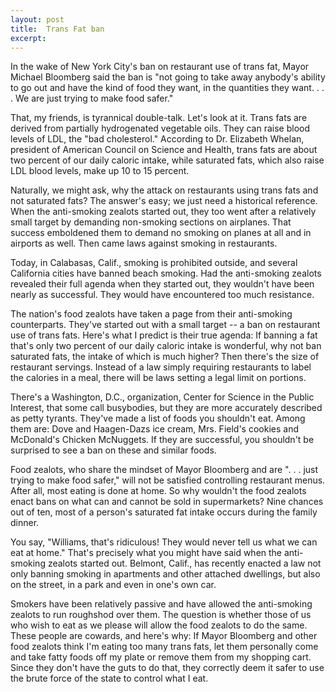 ```yaml
---
layout: post
title:  Trans Fat ban
excerpt:
---
```




            

    

            

In the wake of New York City's ban on restaurant use of trans fat, Mayor Michael Bloomberg said the ban is "not going to take away anybody's ability to go out and have the kind of food they want, in the quantities they want. . . . We are just trying to make food safer." 

That, my friends, is tyrannical double-talk. Let's look at it. Trans fats are derived from partially hydrogenated vegetable oils. They can raise blood levels of LDL, the "bad cholesterol." According to Dr. Elizabeth Whelan, president of American Council on Science and Health, trans fats are about two percent of our daily caloric intake, while saturated fats, which also raise LDL blood levels, make up 10 to 15 percent.

Naturally, we might ask, why the attack on restaurants using trans fats and not saturated fats? The answer's easy; we just need a historical reference. When the anti-smoking zealots started out, they too went after a relatively small target by demanding non-smoking sections on airplanes. That success emboldened them to demand no smoking on planes at all and in airports as well. Then came laws against smoking in restaurants. 

Today, in Calabasas, Calif., smoking is prohibited outside, and several California cities have banned beach smoking. Had the anti-smoking zealots revealed their full agenda when they started out, they wouldn't have been nearly as successful. They would have encountered too much resistance.

The nation's food zealots have taken a page from their anti-smoking counterparts. They've started out with a small target -- a ban on restaurant use of trans fats. Here's what I predict is their true agenda: If banning a fat that's only two percent of our daily caloric intake is wonderful, why not ban saturated fats, the intake of which is much higher? Then there's the size of restaurant servings. Instead of a law simply requiring restaurants to label the calories in a meal, there will be laws setting a legal limit on portions.

There's a Washington, D.C., organization, Center for Science in the Public Interest, that some call busybodies, but they are more accurately described as petty tyrants. They've made a list of foods you shouldn't eat. Among them are: Dove and Haagen-Dazs ice cream, Mrs. Field's cookies and McDonald's Chicken McNuggets. If they are successful, you shouldn't be surprised to see a ban on these and similar foods. 

Food zealots, who share the mindset of Mayor Bloomberg and are ". . . just trying to make food safer," will not be satisfied controlling restaurant menus. After all, most eating is done at home. So why wouldn't the food zealots enact bans on what can and cannot be sold in supermarkets? Nine chances out of ten, most of a person's saturated fat intake occurs during the family dinner. 

You say, "Williams, that's ridiculous! They would never tell us what we can eat at home." That's precisely what you might have said when the anti-smoking zealots started out. Belmont, Calif., has recently enacted a law not only banning smoking in apartments and other attached dwellings, but also on the street, in a park and even in one's own car.

Smokers have been relatively passive and have allowed the anti-smoking zealots to run roughshod over them. The question is whether those of us who wish to eat as we please will allow the food zealots to do the same. These people are cowards, and here's why: If Mayor Bloomberg and other food zealots think I'm eating too many trans fats, let them personally come and take fatty foods off my plate or remove them from my shopping cart. Since they don't have the guts to do that, they correctly deem it safer to use the brute force of the state to control what I eat.

        
